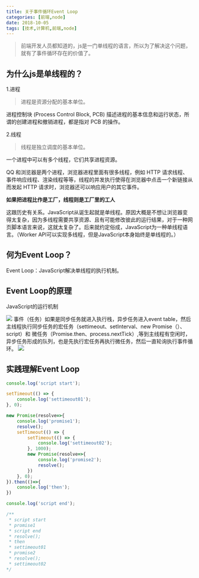 ```yaml
---
title: 关于事件循环Event Loop
categories: [前端,node]
date: 2018-10-05
tags: [技术,计算机,前端,node]
---
```


>前端开发人员都知道的，js是一门单线程的语言，所以为了解决这个问题，就有了事件循环存在的价值了。

<!--more-->

## 为什么js是单线程的？

1.进程
>进程是资源分配的基本单位。

进程控制块 (Process Control Block, PCB) 描述进程的基本信息和运行状态，所谓的创建进程和撤销进程，都是指对 PCB 的操作。

2.线程
>线程是独立调度的基本单位。

一个进程中可以有多个线程，它们共享进程资源。

QQ 和浏览器是两个进程，浏览器进程里面有很多线程，例如 HTTP 请求线程、事件响应线程、渲染线程等等，线程的并发执行使得在浏览器中点击一个新链接从而发起 HTTP 请求时，浏览器还可以响应用户的其它事件。

**如果把进程比作是工厂，线程则是工厂里的工人**

这跟历史有关系。JavaScript从诞生起就是单线程。原因大概是不想让浏览器变得太复杂，因为多线程需要共享资源、且有可能修改彼此的运行结果，对于一种网页脚本语言来说，这就太复杂了。后来就约定俗成，JavaScript为一种单线程语言。（Worker API可以实现多线程，但是JavaScript本身始终是单线程的。）

## 何为Event Loop？

Event Loop：JavaScript解决单线程的执行机制。

## Event Loop的原理

JavaScript的运行机制

![](https://ws1.sinaimg.cn/large/005Pf0eLgy1g0z69cyknvj30g60eataf.jpg)
事件（任务）如果是同步任务就进入执行栈，异步任务进入event table，然后主线程执行同步任务的宏任务（settimeout、setInterval、new Promise（）、script）和 微任务（Promise.then、process.nextTick）,等到主线程有空闲时，异步任务形成的队列，也是先执行宏任务再执行微任务，然后一直轮询执行事件循环。
![](https://ws1.sinaimg.cn/large/005Pf0eLgy1g0z69o1h7dj30js0e6dhm.jpg)

## 实践理解Event Loop
```js
console.log('script start');

setTimeout(() => {
    console.log('settimeout01');
}, 0);

new Promise(resolve=>{
    console.log('promise1');
    resolve();
    setTimeout(() => {
        setTimeout(() => {
            console.log('settimeout02');
        }, 1000);
        new Promise(resolve=>{
            console.log('promise2');
            resolve();
        })
    }, 0);
}).then(()=>{
    console.log('then');
})

console.log('script end');

/**
 * script start
 * promise1
 * script end
 * resolve();
 * then
 * settimeout01
 * promise2
 * resolve();
 * settimeout02
*/
```